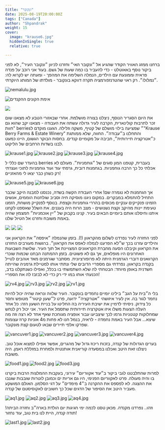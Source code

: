 ```yaml
---
title: "ונקובר"
date: 2025-08-19T20:00:00Z
tags: ["Canada"]
author: "Shpandrak"
weight: 15
cover:
  image: "krause6.jpg"
  hiddenInSingle: true
  relative: true

---
```


ברחנו ממזג האוויר הקודר שהגיע אל ״ונקובר האי״ וחזרנו לכיוון ״ונקובר העיר״, לא לפני ביקור נוסף באאוטלט - כדי להעביר בו כמה שעות של גשם. בעוד אני רוכב על פנדה פראית וממונעת עם הילדים, הנמלה השלימה את המהפך - ומעתה יש לקרוא לה: ״נמלולו״. רק ראוי שהטרנזפורמציה תקרה דווקא בונקובר - מולדתו של המותג היוקרתי.

![nemalulu.jpg](nemalulu.jpg "נמלולו")

![](panda1.jpg "אימת הקונים ההקנדים")

![](panda2.jpg)

את היום הסגריר הנוסף, ניצלנו בצורה מושלמת. אחרי שבאזורי הטבע לא מצאנו שום זכר לתרבות קולינארית, הקרבה לעיר גדולה עשתה את העבודה - מצאנו יקב שהוא גם "חוות berries״  שמציעה בילוי מושלם של קטיף, משקה וזלילה. הגענו מוקדם ל"Krause Berry Farms & Estate Winery" והתחלנו ב״עבודה״. החווה, שלא ממותגת כ״אטרקציה תיירותית״, חביבה על מקומיים קנדים. בחסות הבוקר הגשום, היינו כמעט לבנו בשדות הרחבים של הליקוט.

![krause1.jpg](krause1.jpg)
![krause2.jpg](krause2.jpg)
![krause3.jpg](krause3.jpg)
![krause4.jpg](krause4.jpg)

בהעדר שם כללי ל berries בעברית, קטפנו המון סוגים של ״גוחמניות״. מעולם לא אכלתי כל כך הרבה גוחמניות. בגחמנות דובית, גרפתי עוד ועוד גוחמניות לתוכי ועצרתי רק כשהן כבר יצאו לי מהאזניים!



![krause5.jpg](krause5.jpg)
![krause6.jpg](krause6.jpg "אבוי, גוחמניות!")

אך הגחמנות לא נגמרה שם! אחרי העבודה הקשה בשדה, נכנסנו למבנה היקב שכבר התחיל להתמלא במבקרים. במקום ניגנו מוסיקה חיה וסביב שולחנות הוממים, אנשים הזמינו פנקייקים ענקיים מכוסים בהררי גוחמניות וקצפת. בנוסף לפנקייק מושחת, הזמנו טעימת יינות מהיקב וקצת נשנושים - מצב הרוח היה בעננים. את השלל שאספנו לקחנו איתנו וחיסלנו אותם ביומיים הבאים בעיר. קנינו בקבוק של ״יין אוכמניות״ חמצמץ שהיה באמת משובח וחזרנו אל הטיול שלנו.


![](krause7.jpg)
![](krause8.jpg)
![](krause9.jpg)

לפני החזרה לעיר נפרדנו לשלום מהקראוון (!). בזמן שהנמלה ״איפסה״ את הקראוון אני והילדים עזרנו בכך ש״לא הפרענו לנמלה לאפס את הקראוון״. ברגשות מעורבים החזרנו את הקראוון וקיבלנו הסעה מחברת הקראוונים המצויינת אל תוך העיר. שלושת השבועות האחרונים היו מופלאים, אך גם לא פשוטים. בזמן ההמתנה הבחנו שכמות שוכרי הקרוואנים דוברי הגרמנית היתה לא פרופורציונית. מסתבר שגרמנים מאד אוהבים לטייל בקנדה בקראוון. נפרדתי גם מספריי הדובים שלי ונתתי אותו למטיילת גרמניה שהייתה חשדנית באופן מיוחד: הבטחתי לה שלא השתמשתי בו בכלל, ואפילו כשנתקלנו בדב, הכנעתי אותו במו ידי רק כדי לא לבזבז לה את הספריי!

![rv4.jpg](rv4.jpg "עומלת על איפוס הקראוון")
![rv3.jpg](rv3.jpg "עומלים על לא להפריע")
![rv2.jpg](rv2.jpg)
![rv1.jpg](rv1.jpg "לילה אחרון")

בלי ה״בית על הגב״ בילינו יומיים נחמדים בונקובר. העיר שלווה ונראה שהיה יכול להיות נחמד לגור בה. אין לעיר איזושהי ״אטרקציה״ ידועה, פרט ל״שעון קיטור״ מטופש וחסר כל צידוק. ניסיתי  לדמיין את ישיבת העיריה בה החליטו על בניית השעון הזה: כל אחד העלה הצעות משלו איזו אטקרציה תיירותית שתסמל את העיר. אני יכול רק לנחש שמחלוקות קטנוניות גרמו לכך שיצביעו עבור אופציה מגוחכת שאף אחד לא רצה וזה מה שיצא... אבל העיר באמת נחמדה - לראיה, בנמל חנו לא פחות מ4 אוניות קרוז עצומות שפרקו אלפי תיירים שבאו לטעום קצת מונקובר.



![vancuver1.jpg](vancuver1.jpg)
![vancuver2.jpg](vancuver2.jpg)
![vancuver3.jpg](vancuver3.jpg)
![vancuver4.jpg](vancuver4.jpg)

בערים הגדולות של קנדה, בזכות ריכוז גדול של מהגרים, אפשר אפילו למצוא אוכל טוב. ניצלנו זאת היטב ואכלנו במסעדה קוריאנית אותנטית ולמחרת במזללת ראמן. היה משובח.

![food1.jpg](food1.jpg)
![food2.jpg](food2.jpg)
![food3.jpg](food3.jpg)

למרות שהתלבטנו לגבי ביקור ב״עוד אקווריום״ עירוני, בעקבות ההמלצות הרבות ביקרנו בו והיה מעולה. פרט לאקווריום הפנימי, היו גם אריות ים וכמובן לוטרות שובבות שגנבו את ההצגה. לא לפספס את ההקרנה ב״4 מימדים״ על דגי הסלמון. האולם המושקע מעביר היטב את הסיפור של הדגים שכל כך חשובים לאקוסיסטם של קנדה.   

![aq1.jpg](aq1.jpg)
![aq2.jpg](aq2.jpg)
![aq3.jpg](aq3.jpg)
![aq4.jpg](aq4.jpg)

וזהו.. נפרדנו מקנדה. מכאן טסנו לכמה ימי חגיגות יום הולדת בארה״ב וחזרה הביתה! תודה קנדה, היית לנו בית טוב, עוד נחזור!

![last1.jpg](last1.jpg "להתראות טים הורטונז, אליך לא נתגעגע")
![last2.jpg](last2.jpg "להתראות קנדה, אלייך דווקא כן")
